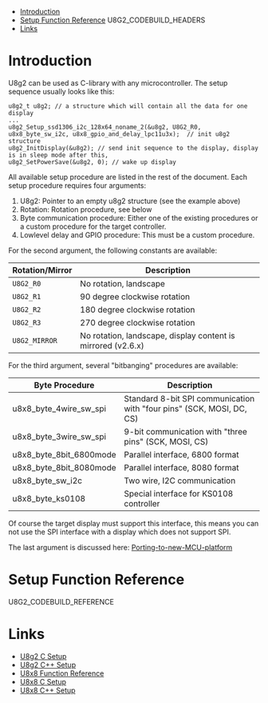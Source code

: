 
[tocstart]: # (toc start)

  * [Introduction](#introduction)
  * [Setup Function Reference](#setup-function-reference)
U8G2_CODEBUILD_HEADERS
  * [Links](#links)

[tocend]: # (toc end)

# Introduction

U8g2 can be used as C-library with any microcontroller. The setup sequence usually looks like this:

```
u8g2_t u8g2; // a structure which will contain all the data for one display
...
u8g2_Setup_ssd1306_i2c_128x64_noname_2(&u8g2, U8G2_R0, u8x8_byte_sw_i2c, u8x8_gpio_and_delay_lpc11u3x);  // init u8g2 structure
u8g2_InitDisplay(&u8g2); // send init sequence to the display, display is in sleep mode after this,
u8g2_SetPowerSave(&u8g2, 0); // wake up display
```
All available setup procedure are listed in the rest of the document. Each setup 
procedure requires four arguments:

 1. U8g2: Pointer to an empty u8g2 structure (see the example above)
 2. Rotation: Rotation procedure, see below
 3. Byte communication procedure: Either one of the existing procedures or a custom procedure for the target controller.
 4. Lowlevel delay and GPIO procedure: This must be a custom procedure.
 
For the second argument, the following constants are available:
 
| Rotation/Mirror | Description  |
|---|---|
| `U8G2_R0` | No rotation, landscape |
| `U8G2_R1` | 90 degree clockwise rotation |
| `U8G2_R2` | 180 degree clockwise rotation |
| `U8G2_R3` | 270 degree clockwise rotation |
| `U8G2_MIRROR` | No rotation, landscape, display content is mirrored (v2.6.x) |

For the third argument, several "bitbanging" procedures are available:

| Byte Procedure | Description  |
|---|---|
| u8x8_byte_4wire_sw_spi | Standard 8-bit SPI communication with "four pins" (SCK, MOSI, DC, CS) | 
| u8x8_byte_3wire_sw_spi | 9-bit communication with "three pins" (SCK, MOSI, CS) | 
| u8x8_byte_8bit_6800mode | Parallel interface, 6800 format |  
| u8x8_byte_8bit_8080mode | Parallel interface, 8080 format  | 
| u8x8_byte_sw_i2c | Two wire, I2C communication | 
| u8x8_byte_ks0108 | Special interface for KS0108 controller | 

Of course the target display must support this interface, this means you can not use
the SPI interface with a display which does not support SPI.

The last argument is discussed here: [Porting-to-new-MCU-platform](Porting-to-new-MCU-platform)


# Setup Function Reference
U8G2_CODEBUILD_REFERENCE

# Links
 * [U8g2 C Setup](u8g2setupc)
 * [U8g2 C++ Setup](u8g2setupcpp)
 * [U8x8 Function Reference](u8x8reference)
 * [U8x8 C Setup](u8x8setupc)
 * [U8x8 C++ Setup](u8x8setupcpp)
 
